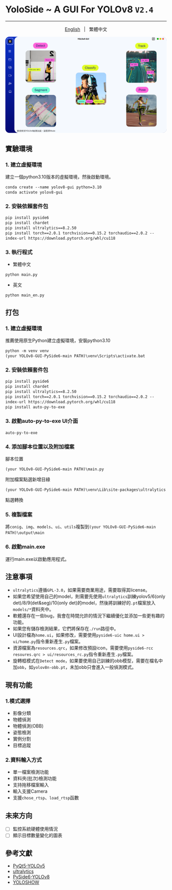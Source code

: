 # YoloSide ~ A GUI For YOLOv8 `V2.4`
---
<p align="center"> 
  <a href="https://github.com/SuPoTing/YOLOv8-GUI-PySide6/blob/main/README.md"> English</a> &nbsp; | &nbsp; 繁體中文</a>
 </p>

![](UI.png)

## 實驗環境
### 1. 建立虛擬環境

建立一個python3.10版本的虛擬環境，然後啟動環境。

```shell
conda create --name yolov8-gui python=3.10
conda activate yolov8-gui
```
### 2. 安裝依賴套件包

```shell
pip install pyside6
pip install chardet
pip install ultralytics==8.2.50
pip install torch==2.0.1 torchvision==0.15.2 torchaudio==2.0.2 --index-url https://download.pytorch.org/whl/cu118
```

### 3. 執行程式
- 繁體中文
```shell
python main.py
```
- 英文
```shell
python main_en.py
```

## 打包
### 1. 建立虛擬環境

推薦使用原生Python建立虛擬環境，安裝python3.10
```shell
python -m venv venv
(your YOLOv8-GUI-PySide6-main PATH)\venv\Scripts\activate.bat
```

### 2. 安裝依賴套件包

```shell
pip install pyside6
pip install chardet
pip install ultralytics==8.2.50
pip install torch==2.0.1 torchvision==0.15.2 torchaudio==2.0.2 --index-url https://download.pytorch.org/whl/cu118
pip install auto-py-to-exe
```

### 3. 啟動auto-py-to-exe UI介面

```shell
auto-py-to-exe
```

### 4. 添加腳本位置以及附加檔案

腳本位置
```shell
(your YOLOv8-GUI-PySide6-main PATH)\main.py
```

附加檔案點選新增目綠
```shell
(your YOLOv8-GUI-PySide6-main PATH)\venv\Lib\site-packages\ultralytics
```

點選轉換

### 5. 複製檔案
將`conig`、`img`、`models`、`ui`、`utils`複製到`(your YOLOv8-GUI-PySide6-main PATH)\output\main`

### 6. 啟動main.exe
運行main.exe以啟動應用程式。

## 注意事項
- `ultralytics`遵循`GPL-3.0`，如果需要商業用途，需要取得其license。
- 如果您希望使用自己的model，則需要先使用`ultralytics`訓練yolov5/6(only det)/8/9(det&seg)/10(only det)的model，然後將訓練好的`.pt`檔案放入`models/*`資料夾中。
- 軟體還存在一些bug，我會在時間允許的情況下繼續優化並添加一些更有趣的功能。
- 如果您有儲存檢測結果，它們將保存在`./run`路徑中。
- UI設計檔為`home.ui`，如果修改，需要使用`pyside6-uic home.ui > ui/home.py`指令重新產生`.py`檔案。
- 資源檔案為`resources.qrc`，如果修改預設icon，需要使用`pyside6-rcc resoures.qrc > ui/resources_rc.py`指令重新產生`.py`檔案。
- 旋轉框模式在`Detect mode`，如果要使用自己訓練的obb模型，需要在檔名中加`obb`，如`yolov8n-obb.pt`，未加obb只會進入一般偵測模式。

## 現有功能
### 1.模式選擇
- 影像分類
- 物體偵測
- 物體偵測(OBB)
- 姿態檢測
- 實例分割
- 目標追蹤
### 2.資料輸入方式
- 單一檔案檢測功能
- 資料夾(批次)檢測功能
- 支持拖移檔案輸入
- 輸入支援Camera
- 支援`chose_rtsp`、`load_rtsp`函數

## 未來方向
- [ ] 監控系統硬體使用情況
- [ ] 顯示目標數量變化的圖表

## 參考文獻
- [PyQt5-YOLOv5](https://github.com/Javacr/PyQt5-YOLOv5)
- [ultralytics](https://github.com/ultralytics/ultralytics)
- [PySide6-YOLOv8](https://github.com/Jai-wei/YOLOv8-PySide6-GUI/tree/main)
- [YOLOSHOW](https://github.com/SwimmingLiu/YOLOSHOW/tree/31644373fca58aefcc9dba72a610c92031e5331b)

